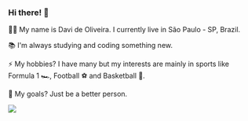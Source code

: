 ### Hi there! 👋

🤙🏾 My name is Davi de Oliveira. I currently live in São Paulo - SP, Brazil. 

📚 I'm always studying and coding something new.

⚡ My hobbies? I have many but my interests are mainly in sports like Formula 1 🏎️, Football ⚽ and Basketball 🏀.

🌱 My goals? Just be a better person.

<div>
<a href="https://www.linkedin.com/in/dasantosx/" target="_blank"><img src="https://img.shields.io/badge/-LinkedIn-%230077B5?style=for-the-badge&logo=linkedin&logoColor=white" target="_blank"></a> 
</div>
